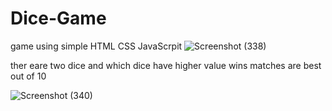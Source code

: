 # Dice-Game
game using simple HTML CSS JavaScrpit
![Screenshot (338)](https://github.com/Atul-770/Dice-Game/assets/104292340/4b92e786-8a2b-4a75-b19c-d512f531a71c)

ther eare two dice and which dice have higher value wins 
matches are best out of 10 

![Screenshot (340)](https://github.com/Atul-770/Dice-Game/assets/104292340/c89b4ea5-2135-42af-9f5b-dac5383b7459)
